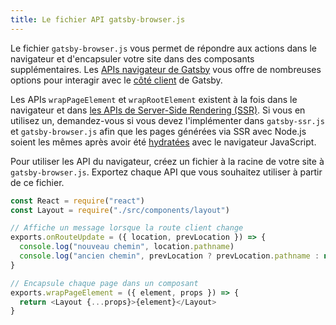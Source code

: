 ```yaml
---
title: Le fichier API gatsby-browser.js
---
```


Le fichier `gatsby-browser.js` vous permet de répondre aux actions dans le navigateur et d'encapsuler votre site dans des composants supplémentaires. Les [APIs navigateur de Gatsby](/docs/browser-apis) vous offre de nombreuses options pour interagir avec le [côté client](/docs/glossary#client-side) de Gatsby.

Les APIs `wrapPageElement` et `wrapRootElement` existent à la fois dans le navigateur et dans [les APIs de Server-Side Rendering (SSR)](/docs/ssr-apis). Si vous en utilisez un, demandez-vous si vous devez l'implémenter dans `gatsby-ssr.js` et `gatsby-browser.js` afin que les pages générées via SSR avec Node.js soient les mêmes après avoir été [hydratées](/docs/glossary#hydration) avec le navigateur JavaScript.

Pour utiliser les API du navigateur, créez un fichier à la racine de votre site à `gatsby-browser.js`. Exportez chaque API que vous souhaitez utiliser à partir de ce fichier.

```jsx:title=gatsby-browser.js
const React = require("react")
const Layout = require("./src/components/layout")

// Affiche un message lorsque la route client change
exports.onRouteUpdate = ({ location, prevLocation }) => {
  console.log("nouveau chemin", location.pathname)
  console.log("ancien chemin", prevLocation ? prevLocation.pathname : null)
}

// Encapsule chaque page dans un composant
exports.wrapPageElement = ({ element, props }) => {
  return <Layout {...props}>{element}</Layout>
}
```
